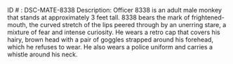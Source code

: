 ID # : DSC-MATE-8338
Description: Officer 8338 is an adult male monkey that stands at approximately 3 feet tall. 8338 bears the mark of frightened-mouth, the curved stretch of the lips peered through by an unerring stare, a mixture of fear and intense curiosity. He wears a retro cap that covers his hairy, brown head with a pair of goggles strapped around his forehead, which he refuses to wear. He also wears a police uniform and carries a whistle around his neck.